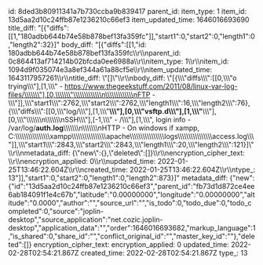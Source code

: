 id: 8ded3b80911341a7b730ccba9b839417
parent_id: 
item_type: 1
item_id: 13d5aa2d10c24ffb87e1236210c66ef3
item_updated_time: 1646016693690
title_diff: "[{\"diffs\":[[1,\"180adbb644b74e58b878bef13fa359fc\"]],\"start1\":0,\"start2\":0,\"length1\":0,\"length2\":32}]"
body_diff: "[{\"diffs\":[[1,\"id: 180adbb644b74e58b878bef13fa359fc\\\r\\\nparent_id: 0c864413af714214b02bfcda0ee6988a\\\r\\\nitem_type: 1\\\r\\\nitem_id: 1094d9f035074e3a8ef344a61a88cf5e\\\r\\\nitem_updated_time: 1643117957261\\\r\\\ntitle_diff: \\\"[]\\\"\\\r\\\nbody_diff: \\\"[{\\\\\\\"diffs\\\\\\\":[[0,\\\\\\\"o trying\\\\\\\"],[1,\\\\\\\" - https://www.thegeekstuff.com/2011/08/linux-var-log-files/\\\\\\\"],[0,\\\\\\\"\\\\\\\\\\\\\n\\\\\\\\\\\\\nFTP - \\\\\\\"]],\\\\\\\"start1\\\\\\\":2762,\\\\\\\"start2\\\\\\\":2762,\\\\\\\"length1\\\\\\\":16,\\\\\\\"length2\\\\\\\":76},{\\\\\\\"diffs\\\\\\\":[[0,\\\\\\\"log/\\\\\\\"],[1,\\\\\\\"**\\\\\\\"],[0,\\\\\\\"vsftp.d\\\\\\\"],[1,\\\\\\\"**\\\\\\\"],[0,\\\\\\\"\\\\\\\\\\\\\n\\\\\\\\\\\\\nSSH\\\\\\\"],[-1,\\\\\\\" - /\\\\\\\"],[1,\\\\\\\", login info - /var/log/**auth.log**\\\\\\\\\\\\\n\\\\\\\\\\\\\nHTTP - On windows if xampp, C:\\\\\\\\\\\\\\\\\\\\\\\\\\\\\\\\xampp\\\\\\\\\\\\\\\\\\\\\\\\\\\\\\\\apache\\\\\\\\\\\\\\\\\\\\\\\\\\\\\\\\logs\\\\\\\\\\\\\\\\\\\\\\\\\\\\\\\\access.log\\\\\\\"]],\\\\\\\"start1\\\\\\\":2843,\\\\\\\"start2\\\\\\\":2843,\\\\\\\"length1\\\\\\\":20,\\\\\\\"length2\\\\\\\":121}]\\\"\\\r\\\nmetadata_diff: {\\\"new\\\":{},\\\"deleted\\\":[]}\\\r\\\nencryption_cipher_text: \\\r\\\nencryption_applied: 0\\\r\\\nupdated_time: 2022-01-25T13:46:22.604Z\\\r\\\ncreated_time: 2022-01-25T13:46:22.604Z\\\r\\\ntype_: 13\"]],\"start1\":0,\"start2\":0,\"length1\":0,\"length2\":873}]"
metadata_diff: {"new":{"id":"13d5aa2d10c24ffb87e1236210c66ef3","parent_id":"fb73d1d872ce4ee6ab184091f1e4c67b","latitude":"0.00000000","longitude":"0.00000000","altitude":"0.0000","author":"","source_url":"","is_todo":0,"todo_due":0,"todo_completed":0,"source":"joplin-desktop","source_application":"net.cozic.joplin-desktop","application_data":"","order":1646016693682,"markup_language":1,"is_shared":0,"share_id":"","conflict_original_id":"","master_key_id":""},"deleted":[]}
encryption_cipher_text: 
encryption_applied: 0
updated_time: 2022-02-28T02:54:21.867Z
created_time: 2022-02-28T02:54:21.867Z
type_: 13